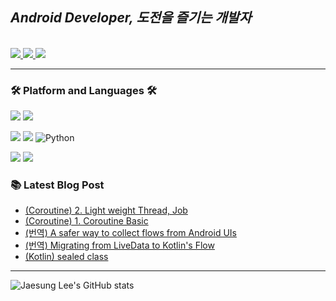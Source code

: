 ## *Android Developer, 도전을 즐기는 개발자*


<br>
 <a href="https://dev-wotjd.notion.site/Android-d556488b12ef4f108e54c1d67bc6f07e" target="_blank">
    <img src="https://img.shields.io/badge/Portfolio-000000?style=flat-square&logo=Notion&logoColor=white"/>
  </a>
  <a href="https://www.linkedin.com/in/%EC%9E%AC%EC%84%B1-%EC%9D%B4-814a66210/" target="_blank">
    <img src="https://img.shields.io/badge/Linkedin-blue?logo=Linkedin&logoColor=white&link=https://www.linkedin.com/in/%EC%9E%AC%EC%84%B1-%EC%9D%B4-814a66210/"/>
  </a>
  <a href="mailto:biki0114@gmail.com" target="_blank">
    <img src="https://img.shields.io/badge/Gmail-d14836?style=flat-square&logo=Gmail&logoColor=white"/>
  </a>
</p>

---

<h3>🛠 <strong>Platform and Languages </strong>🛠</h3>

<p>
  <img src="https://img.shields.io/badge/git%20-%23F05033.svg?&style=for-the-badge&logo=git&logoColor=white"/>
  <img src="https://img.shields.io/badge/github%20-%23121011.svg?&style=for-the-badge&logo=github&logoColor=white"/>

</p>
<p>
  <img src="https://img.shields.io/badge/Kotlin-7F52FF?&style=for-the-badge&logo=kotlin&logoColor=white" />
  <img src="https://img.shields.io/badge/Java-007396?style=for-the-badge&logo=java&logoColor=white" />
  <img alt="Python" src ="https://img.shields.io/badge/Python-3776AB.svg?&style=for-the-badge&logo=Python&logoColor=white"/>
</p>
<p>
  <img src="https://img.shields.io/badge/androidstudio%20-%23404d59.svg?&logo=android&style=for-the-badge"/>
  <img src="https://img.shields.io/badge/Intellij IDEA-000000.svg?&style=for-the-badge&logo=IntelliJ IDEA&logoColor=white"/>
</p>


### 📚 **Latest Blog Post**
<!-- BLOG-POST-LIST:START -->
- [&lpar;Coroutine&rpar; 2. Light weight Thread, Job](https://jslee-tech.tistory.com/54)
- [&lpar;Coroutine&rpar; 1. Coroutine Basic](https://jslee-tech.tistory.com/53)
- [&lpar;번역&rpar; A safer way to collect flows from Android UIs](https://jslee-tech.tistory.com/52)
- [&lpar;번역&rpar; Migrating from LiveData to Kotlin&#39;s Flow](https://jslee-tech.tistory.com/51)
- [&lpar;Kotlin&rpar; sealed class](https://jslee-tech.tistory.com/50)
<!-- BLOG-POST-LIST:END -->

---

![Jaesung Lee's GitHub stats](https://github-readme-stats.vercel.app/api?username=JaesungLeee&show_icons=true&theme=radical)
